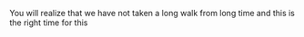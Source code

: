 You will realize that we have not taken a long walk from long time
and this is the right time for this
